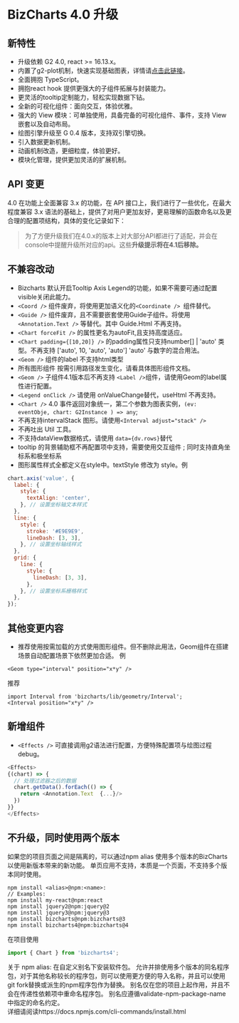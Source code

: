 # BizCharts 4.0 升级





## 新特性
- 升级依赖 G2 4.0, react >= 16.13.x。
- 内置了g2-plot机制，快速实现基础图表，详情请[点击此链接](/product/BizCharts4/category/77/page/116)。
- 全面拥抱 TypeScript。
- 拥抱react hook 提供更强大的子组件拓展与封装能力。
- 更灵活的tooltip定制能力，轻松实现数据下钻。
- 全新的可视化组件：面向交互，体验优雅。
- 强大的 View 模块：可单独使用，具备完备的可视化组件、事件，支持 View 嵌套以及自动布局。
- 绘图引擎升级至 G 0.4 版本，支持双引擎切换。
- 引入数据更新机制。
- 动画机制改造，更细粒度，体验更好。
- 模块化管理，提供更加灵活的扩展机制。

## API 变更

4.0 在功能上全面兼容 3.x 的功能，在 API 接口上，我们进行了一些优化，在最大程度兼容 3.x 语法的基础上，提供了对用户更加友好，更易理解的函数命名以及更合理的配置项结构，具体的变化记录如下：
> 为了方便升级我们在4.0.x的版本上对大部分API都进行了适配，并会在console中提醒升级所对应的api。这些**升级提示将在4.1后移除。**

## 不兼容改动
- Bizcharts 默认开启Tooltip Axis Legend的功能，如果不需要可通过配置visible关闭此能力。
- `<Coord />` 组件废弃，将使用更加语义化的`<Coordinate /> `组件替代。
- `<Guide />` 组件废弃，且不需要嵌套使用Guide子组件。将使用`<Annotation.Text />` 等替代。其中 Guide.Html 不再支持。
- `<Chart forceFit />` 的属性更名为autoFit,且支持高度适应。
- `<Chart padding={[10,20]} />` 的padding属性只支持number[] | 'auto' 类型。不再支持 ['auto', 10, 'auto', 'auto'] 'auto' 与数字的混合用法。
- `<Geom />` 组件的label 不支持html类型
-  所有图形组件 按需引用路径发生变化，请看具体图形组件文档。
- `<Geom />` 子组件4.1版本后不再支持 `<Label />`组件，请使用Geom的label属性进行配置。
- `<Legend onClick />` 请使用 onValueChange替代，useHtml 不再支持。
- `<Chart />` 4.0 事件返回对象统一，第二个参数为图表实例，`(ev: eventObje, chart: G2Instance ) => any`;
- 不再支持intervalStack 图形。请使用`<Interval adjust="stack" />`
- 不再吐出 Util 工具。
- 不支持dataView数据格式，请使用 `data={dv.rows}`替代
- tooltip 的背景辅助框不再配置项中支持，需要使用交互组件 <Interaction type="active-region" />; 同时支持直角坐标系和极坐标系
- 图形属性样式全都定义在style中。textStyle 修改为 style。例 
```js
chart.axis('value', {
  label: {
    style: {
      textAlign: 'center',
    }, // 设置坐标轴文本样式
  },
  line: {
    style: {
      stroke: '#E9E9E9',
      lineDash: [3, 3],
    }, // 设置坐标轴线样式
  },
  grid: {
    line: {
      style: {
        lineDash: [3, 3],
      },
    }, // 设置坐标系栅格样式
  },
});

```

## 其他变更内容
- 推荐使用按需加载的方式使用图形组件。但不删除此用法，Geom组件在搭建场景自动配置场景下依然更加合适。
例 
```
<Geom type="interval" position="x*y" />
```
推荐
```
import Interval from 'bizcharts/lib/geometry/Interval';
<Interval position="x*y" />
```

## 新增组件

* `<Effects />` 可直接调用g2语法进行配置，方便特殊配置项与绘图过程debug。
```js
<Effects>
{(chart) => {
  // 处理过滤器之后的数据
  chart.getData().forEach(() => {
    return <Annotation.Text  {...}/>
  })
}}
</Effects>
```

## 不升级，同时使用两个版本
如果您的项目页面之间是隔离的，可以通过npm alias 使用多个版本的BizCharts 以使用新版本带来的新功能。
单页应用不支持，本质是一个页面，不支持多个版本同时使用。
```
npm install <alias>@npm:<name>:
// Examples:
npm install my-react@npm:react
npm install jquery2@npm:jquery@2
npm install jquery3@npm:jquery@3
npm install bizcharts@npm:bizcharts@3
npm install bizcharts4@npm:bizcharts@4
```
在项目使用
```jsx
import { Chart } from 'bizcharts4'; 
```
关于 npm alias:
在自定义别名下安装软件包。 允许并排使用多个版本的同名程序包，对于其他名称较长的程序包，则可以使用更方便的导入名称，并且可以使用git fork替换或派生的npm程序包作为替换。 别名仅在您的项目上起作用，并且不会在传递性依赖项中重命名程序包。 别名应遵循validate-npm-package-name中指定的命名约定。  
详细请阅读https://docs.npmjs.com/cli-commands/install.html
